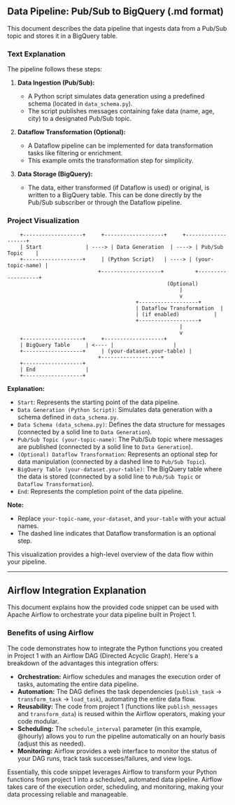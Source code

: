 ## Data Pipeline: Pub/Sub to BigQuery (.md format)

This document describes the data pipeline that ingests data from a Pub/Sub topic and stores it in a BigQuery table. 

### Text Explanation

The pipeline follows these steps:

1. **Data Ingestion (Pub/Sub):**
   - A Python script simulates data generation using a predefined schema (located in `data_schema.py`).
   - The script publishes messages containing fake data (name, age, city) to a designated Pub/Sub topic.

2. **Dataflow Transformation (Optional):**
   - A Dataflow pipeline can be implemented for data transformation tasks like filtering or enrichment.
   - This example omits the transformation step for simplicity.

3. **Data Storage (BigQuery):**
   - The data, either transformed (if Dataflow is used) or original, is written to a BigQuery table. This can be done directly by the Pub/Sub subscriber or through the Dataflow pipeline.

### Project Visualization

```
    +-------------------+     +-------------------+     +-------------------+
    | Start              | ----> | Data Generation  | ----> | Pub/Sub Topic    |
    +-------------------+     | (Python Script)   | ----> | (your-topic-name) |
                             +-------------------+          +-------------------+
                                                   (Optional)
                                                       |
                                                       v
                                         +-------------------+
                                         | Dataflow Transformation  |
                                         | (if enabled)           |
                                         +-------------------+
                                                       |
                                                       v
    +-------------------+     +-------------------+
    | BigQuery Table     | <---- |                   |
    +-------------------+     | (your-dataset.your-table) |
                             +-------------------+
    +-------------------+     
    | End                |
    +-------------------+
```

**Explanation:**

* `Start`: Represents the starting point of the data pipeline.
* `Data Generation (Python Script)`: Simulates data generation with a schema defined in `data_schema.py`.
* `Data Schema (data_schema.py)`: Defines the data structure for messages (connected by a solid line to `Data Generation`).
* `Pub/Sub Topic (your-topic-name)`: The Pub/Sub topic where messages are published (connected by a solid line to `Data Generation`).
* `(Optional) Dataflow Transformation`: Represents an optional step for data manipulation (connected by a dashed line to `Pub/Sub Topic`).
* `BigQuery Table (your-dataset.your-table)`: The BigQuery table where the data is stored (connected by a solid line to `Pub/Sub Topic` or `Dataflow Transformation`).
* `End`: Represents the completion point of the data pipeline.

**Note:**

* Replace `your-topic-name`, `your-dataset`, and `your-table` with your actual names.
* The dashed line indicates that Dataflow transformation is an optional step.

This visualization provides a high-level overview of the data flow within your pipeline. 

---

## Airflow Integration Explanation

This document explains how the provided code snippet can be used with Apache Airflow to orchestrate your data pipeline built in Project 1.

### Benefits of using Airflow

The code demonstrates how to integrate the Python functions you created in Project 1 with an Airflow DAG (Directed Acyclic Graph). Here's a breakdown of the advantages this integration offers:

* **Orchestration:** Airflow schedules and manages the execution order of tasks, automating the entire data pipeline.
* **Automation:** The DAG defines the task dependencies (`publish_task` -> `transform_task` -> `load_task`), automating the entire data flow.
* **Reusability:** The code from project 1 (functions like `publish_messages` and `transform_data`) is reused within the Airflow operators, making your code modular.
* **Scheduling:** The `schedule_interval` parameter (in this example, @hourly) allows you to run the pipeline automatically on an hourly basis (adjust this as needed).
* **Monitoring:** Airflow provides a web interface to monitor the status of your DAG runs, track task successes/failures, and view logs.

Essentially, this code snippet leverages Airflow to transform your Python functions from project 1 into a scheduled, automated data pipeline. Airflow takes care of the execution order, scheduling, and monitoring, making your data processing reliable and manageable.
